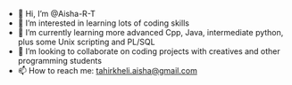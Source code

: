 - 👋 Hi, I’m @Aisha-R-T
- 👀 I’m interested in learning lots of coding skills
- 🌱 I’m currently learning more advanced Cpp, Java, intermediate python, plus some Unix scripting and PL/SQL
- 💞️ I’m looking to collaborate on coding projects with creatives and other programming students
- 📫 How to reach me: tahirkheli.aisha@gmail.com

<!---
Aisha-R-T/Aisha-R-T is a ✨ special ✨ repository because its `README.md` (this file) appears on your GitHub profile.
You can click the Preview link to take a look at your changes.
--->
